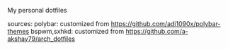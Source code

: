 My personal dotfiles

sources:
  polybar: customized from https://github.com/adi1090x/polybar-themes
  bspwm,sxhkd: customized from https://github.com/a-akshay79/arch_dotfiles

